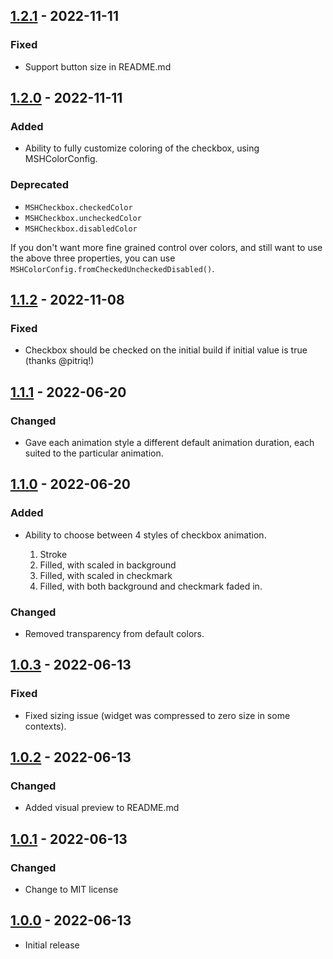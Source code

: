 ## [1.2.1] - 2022-11-11

### Fixed

* Support button size in README.md

## [1.2.0] - 2022-11-11

### Added

* Ability to fully customize coloring of the checkbox, using MSHColorConfig.

### Deprecated

* `MSHCheckbox.checkedColor`
* `MSHCheckbox.uncheckedColor`
* `MSHCheckbox.disabledColor`

If you don't want more fine grained control over colors, and still want
to use the above three properties, you can use `MSHColorConfig.fromCheckedUncheckedDisabled()`.

## [1.1.2] - 2022-11-08

### Fixed

* Checkbox should be checked on the initial build if initial value is true (thanks @pitriq!)

## [1.1.1] - 2022-06-20

### Changed

* Gave each animation style a different default animation duration, each suited to the particular animation.

## [1.1.0] - 2022-06-20

### Added

* Ability to choose between 4 styles of checkbox animation.

  1. Stroke
  2. Filled, with scaled in background
  3. Filled, with scaled in checkmark
  4. Filled, with both background and checkmark faded in.

### Changed

* Removed transparency from default colors.

## [1.0.3] - 2022-06-13

### Fixed

* Fixed sizing issue (widget was compressed to zero size in some contexts).

## [1.0.2] - 2022-06-13

### Changed

* Added visual preview to README.md

## [1.0.1] - 2022-06-13

### Changed

* Change to MIT license

## [1.0.0] - 2022-06-13

* Initial release

[1.2.1]: https://github.com/HornMichaelS/msh_checkbox/compare/1.1.2...1.2.1
[1.2.0]: https://github.com/HornMichaelS/msh_checkbox/compare/1.1.2...1.2.0
[1.1.2]: https://github.com/HornMichaelS/msh_checkbox/compare/1.1.1...1.1.2
[1.1.1]: https://github.com/HornMichaelS/msh_checkbox/compare/1.1.0...1.1.1
[1.1.0]: https://github.com/HornMichaelS/msh_checkbox/compare/1.0.3...1.1.0
[1.0.3]: https://github.com/HornMichaelS/msh_checkbox/compare/1.0.2...1.0.3
[1.0.2]: https://github.com/HornMichaelS/msh_checkbox/compare/1.0.1...1.0.2
[1.0.1]: https://github.com/HornMichaelS/msh_checkbox/compare/1.0.0...1.0.1
[1.0.0]: https://github.com/HornMichaelS/msh_checkbox/releases/tag/1.0.0
